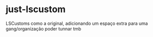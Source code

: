 # just-lscustom
LSCustoms como a original, adicionando um espaço extra para uma gang/organização poder tunnar tmb 
